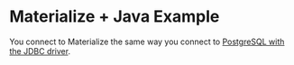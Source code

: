 # Materialize + Java Example

You connect to Materialize the same way you connect to [PostgreSQL with the JDBC driver](https://jdbc.postgresql.org/documentation/head/connect.html).